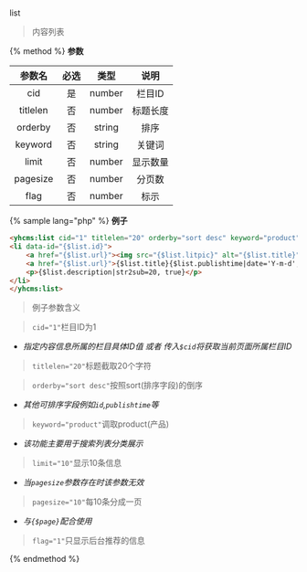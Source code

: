 #
list

> 内容列表

{% method %}
**参数**

|参数名|必选|类型|说明|
|:----:|:--:|:--:|:--:|
|cid|是|number|栏目ID|
|titlelen|否|number|标题长度|
|orderby|否|string|排序|
|keyword|否|string|关键词|
|limit|否|number|显示数量|
|pagesize|否|number|分页数|
|flag|否|number|标示|

{% sample lang="php" %}
**例子**

```html
<yhcms:list cid="1" titlelen="20" orderby="sort desc" keyword="product" limit="10" pagesize="10" flag="c">
<li data-id="{$list.id}">
    <a href="{$list.url}"><img src="{$list.litpic}" alt="{$list.title}"></a>
    <a href="{$list.url}">{$list.title}{$list.publishtime|date='Y-m-d',###}</a>
    <p>{$list.description|str2sub=20, true}</p>
</li>
</yhcms:list>
```

>例子参数含义

>`cid="1"`栏目ID为1
* *指定内容信息所属的栏目具体ID值 或者 传入`$cid`将获取当前页面所属栏目ID*
   
>`titlelen="20"`标题截取20个字符

>`orderby="sort desc"`按照sort(排序字段)的倒序
* *其他可排序字段例如`id`,`publishtime`等*

>`keyword="product"`调取product(产品)
* *该功能主要用于搜索列表分类展示*

>`limit="10"`显示10条信息
* *当`pagesize`参数存在时该参数无效*

>`pagesize="10"`每10条分成一页
* *与`{$page}`配合使用*

>`flag="1"`只显示后台推荐的信息



{% endmethod %}